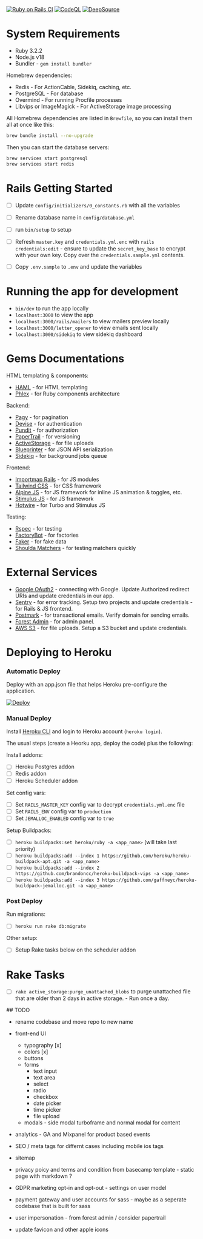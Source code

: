 [![Ruby on Rails CI](https://github.com/danielpaul/rails-starter/actions/workflows/rubyonrails.yml/badge.svg)](https://github.com/danielpaul/rails-starter/actions/workflows/rubyonrails.yml)
[![CodeQL](https://github.com/danielpaul/rails-starter/actions/workflows/github-code-scanning/codeql/badge.svg)](https://github.com/danielpaul/rails-starter/actions/workflows/github-code-scanning/codeql)
[![DeepSource](https://app.deepsource.com/gh/danielpaul/rails-starter.svg/?label=active+issues&show_trend=true&token=EPgQdBy2pEYTcBb-PA1yZnFc)](https://app.deepsource.com/gh/danielpaul/rails-starter/?ref=repository-badge)

# System Requirements

- Ruby 3.2.2
- Node.js v18
- Bundler - `gem install bundler`

Homebrew dependencies:

- Redis - For ActionCable, Sidekiq, caching, etc.
- PostgreSQL - For database
- Overmind - For running Procfile processes
- Libvips or ImageMagick - For ActiveStorage image processing

All Homebrew dependencies are listed in `Brewfile`, so you can install them all at once like this:

```bash
brew bundle install --no-upgrade
```

Then you can start the database servers:

```bash
brew services start postgresql
brew services start redis
```

# Rails Getting Started

- [ ] Update `config/initializers/0_constants.rb` with all the variables
- [ ] Rename database name in `config/database.yml`

- [ ] run `bin/setup` to setup

- [ ] Refresh `master.key` and `credentials.yml.enc` with `rails credentials:edit` - ensure to update the `secret_key_base` to encrypt with your own key. Copy over the `credentials.sample.yml` contents.
- [ ] Copy `.env.sample` to `.env` and update the variables

# Running the app for development

- `bin/dev` to run the app locally
- `localhost:3000` to view the app
- `localhost:3000/rails/mailers` to view mailers preview locally
- `localhost:3000/letter_opener` to view emails sent locally
- `localhost:3000/sidekiq` to view sidekiq dashboard

# Gems Documentations

HTML templating & components:

- [HAML](https://haml.info/) - for HTML templating
- [Phlex](https://www.phlex.fun) - for Ruby components architecture

Backend:

- [Pagy](https://ddnexus.github.io/pagy/) - for pagination
- [Devise](https://github.com/heartcombo/devise) - for authentication
- [Pundit](https://github.com/varvet/pundit) - for authorization
- [PaperTrail](https://github.com/paper-trail-gem/paper_trail) - for versioning
- [ActiveStorage](https://edgeguides.rubyonrails.org/active_storage_overview.html) - for file uploads
- [Blueprinter](https://github.com/procore/blueprinter) - for JSON API serialization
- [Sidekiq](https://github.com/sidekiq/sidekiq) - for background jobs queue

Frontend:

- [Importmap Rails](https://github.com/rails/importmap-rails) - for JS modules
- [Tailwind CSS](https://tailwindcss.com/docs) - for CSS framework
- [Alpine JS](https://alpinejs.dev/) - for JS framework for inline JS animation & toggles, etc.
- [Stimulus JS](https://stimulus.hotwire.dev/handbook/introduction) - for JS framework
- [Hotwire](https://hotwire.dev/) - for Turbo and Stimulus JS

Testing:

- [Rspec](https://rspec.info/) - for testing
- [FactoryBot](https://github.com/thoughtbot/factory_bot) - for factories
- [Faker](https://github.com/faker-ruby/faker) - for fake data
- [Shoulda Matchers](https://github.com/thoughtbot/shoulda-matchers) - for testing matchers quickly

# External Services

- [Google OAuth2](https://code.google.com/apis/console/) - connecting with Google. Update Authorized redirect URIs and update credentials in our app.
- [Sentry](https://sentry.io/welcome/) - for error tracking. Setup two projects and update credentials - for Rails & JS frontend.
- [Postmark](https://postmarkapp.com/) - for transactional emails. Verify domain for sending emails.
- [Forest Admin](https://www.forestadmin.com/) - for admin panel.
- [AWS S3](https://aws.amazon.com/s3/) - for file uploads. Setup a S3 bucket and update credentials.

# Deploying to Heroku

### Automatic Deploy

Deploy with an app.json file that helps Heroku pre-configure the application.

[![Deploy](https://www.herokucdn.com/deploy/button.svg)](https://dashboard.heroku.com/new?template=https://github.com/danielpaul/RapidRails)

### Manual Deploy

Install [Heroku CLI](https://toolbelt.heroku.com/) and login to Heroku account (`heroku login`).

The usual steps (create a Heorku app, deploy the code) plus the following:

Install addons:

- [ ] Heroku Postgres addon
- [ ] Redis addon
- [ ] Heroku Scheduler addon

Set config vars:

- [ ] Set `RAILS_MASTER_KEY` config var to decrypt `credentials.yml.enc` file
- [ ] Set `RAILS_ENV` config var to `production`
- [ ] Set `JEMALLOC_ENABLED` config var to `true`

Setup Buildpacks:

- [ ] `heroku buildpacks:set heroku/ruby -a <app_name>` (will take last priority)
- [ ] `heroku buildpacks:add --index 1 https://github.com/heroku/heroku-buildpack-apt.git -a <app_name>`
- [ ] `heroku buildpacks:add --index 2 https://github.com/brandoncc/heroku-buildpack-vips -a <app_name>`
- [ ] `heroku buildpacks:add --index 3 https://github.com/gaffneyc/heroku-buildpack-jemalloc.git -a <app_name>`

### Post Deploy

Run migrations:

- [ ] `heroku run rake db:migrate`

Other setup:

- [ ] Setup Rake tasks below on the scheduler addon

# Rake Tasks

- [ ] `rake active_storage:purge_unattached_blobs` to purge unattached file that are older than 2 days in active storage. - Run once a day.

## TODO

- rename codebase and move repo to new name

- front-end UI

  - typography [x]
  - colors [x]
  - buttons
  - forms
    - text input
    - text area
    - select
    - radio
    - checkbox
    - date picker
    - time picker
    - file upload
  - modals - side modal turboframe and normal modal for content

- analytics - GA and Mixpanel for product based events
- SEO / meta tags for differnt cases including mobile ios tags
- sitemap
- privacy poicy and terms and condition from basecamp template - static page with markdown ?
- GDPR marketing opt-in and opt-out - settings on user model
- payment gateway and user accounts for sass - maybe as a seperate codebase that is built for sass
- user impersonation - from forest admin / consider papertrail
- update favicon and other apple icons
